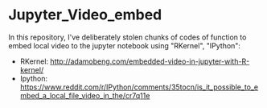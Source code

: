 # Jupyter_Video_embed
In this repository, I've deliberately stolen chunks of codes of function to embed local video to the jupyter notebook using
"RKernel", "IPython":
+ RKernel: http://adamobeng.com/embedded-video-in-jupyter-with-R-kernel/
+ Ipython: https://www.reddit.com/r/IPython/comments/35tocn/is_it_possible_to_embed_a_local_file_video_in_the/cr7q11e
